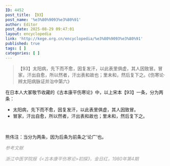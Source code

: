 ```yaml
---
ID: 4452
post_title: 【93】
post_name: '%e3%80%9093%e3%80%91'
author: Editor
post_date: 2025-08-29 09:47:01
layout: encyclopedia
link: 'http://kege.org.cn/encyclopedia/%e3%80%9093%e3%80%91'
published: true
tags: [ ]
categories: [ ]
---
```

<blockquote>【93】太阳病，先下而不愈，因复发汗，以此表里俱虚，其人因致冒。冒家，汗出自愈，所以然者，汗出表和故也；里未和，然后复下之。《伤寒论·辨太阳病脉证并治中第六》</blockquote>
在日本人大冢敬节收藏的《古本康平伤寒论》中，以上宋本【93】一条，分为两条：
<ul>
 	<li>太阳病，先下而不愈，因复发汗，以此表里俱虚，其人因致冒。</li>
 	<li>冒家，汗出自愈，所以然者，汗出表和故也；里未和，然后复下之。</li>
</ul>
&nbsp;

熊伟注：当分为两条，因为后条为前条之‘论广’也。

<em><span style="color: #999999;">参考文献</span></em>

<em><span style="color: #999999;">浙江中医学院报《&lt;古本康平伤寒论&gt;初探》，金日红，1980年第4期</span></em>